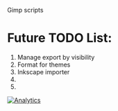 Gimp scripts

Future TODO List:
====================

1. Manage export by visibility
2. Format for themes
3. Inkscape importer
4. 
5. 


[![Analytics](https://ga-beacon.appspot.com/UA-72066217-2/kineticfocus/readme)](https://github.com/igrigorik/ga-beacon)
